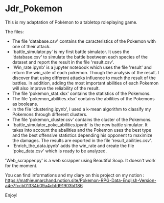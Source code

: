 # Jdr_Pokemon
This is my adaptation of Pokémon to a tabletop roleplaying game.

The files:
- The file 'database.csv' contains the caracteristics of the Pokemon with one of their attack.
- 'battle_simulator.py' is my first battle simulator. It uses the 'database.csv' to simulate the battle beetween each species of the dataset and report the result in the file 'result.csv'.
- 'Win_rate.ipynb' is a jupyter notebook which uses the file 'result' and return the win_rate of each pokemon.
Though the analysis of the result. I discover that using different attacks influence to much the result of the battles. In addition, adding the most important abilities of each Pokemon will also improve the reliability of the result.
- The file 'pokemon_stat.xlsx' contains the statistics of the Pokemons.
- The file 'pokemon_abilities.xlsx' contains the abilities of the Pokemons as booleans.
- In the file 'clustering.ipynb', I used a k-mean algorithm to classify my Pokemons through different clusters.
- The file 'pokemon_cluster.csv' contains the cluster of the Pokemons.
- 'battle_simulator_poke_abilities.ipynb' is the new battle simulator. It takes into account the abailities and the Pokemon uses the best type and the best offensive statistics depending his opponent to maximize the damages. The results are exported in the file 'result_abilities.csv'.
- 'Enrich_the_data.ipynb' adds the win_rate and create the file 'poke_data.csv' which is ready to be analyzed.

'Web_scrapper.py' is a web scrapper using Beautiful Soup. It doesn't work for the moment.


You can find informations and my diary on this project on my notion :  
https://mathieumarchand.notion.site/Pokemon-RPG-Data-English-Version-a4e7fccb01334b09a4cbfd91903bf186

Enjoy!
